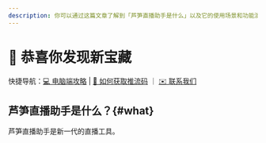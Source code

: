 ```yaml
---
description: 你可以通过这篇文章了解到「芦笋直播助手是什么」以及它的使用场景和功能演示
---
```


<!-- 本页样式 -->
<style scoped>
/* 表格内容居左对齐 */
.vp-doc table td{
  text-align: left;
}
</style>

# 👏 恭喜你发现新宝藏

快捷导航：[💻 电脑端攻略](basic/streamlink.md) | [🌟 如何获取推流码](basic/streamlink.md) ｜ [✉️ 联系我们](contact.md)

## 芦笋直播助手是什么？{#what}

芦笋直播助手是新一代的直播工具。

<Link title="芦笋直播助手官网——新一代极简直播工具" logo="https://lusun.com/logo.png" url="https://lusun.com"></Link>

<!-- ### 使用场景 {#scene}

| 教培从业者                                                                                                  | 售前/售后                                                                                                                         | 项目成员                                                                                                                            |
| ----------------------------------------------------------------------------------------------------------- | --------------------------------------------------------------------------------------------------------------------------------- | ----------------------------------------------------------------------------------------------------------------------------------- |
| <li>录制人像和屏幕，画笔标注课程重点</li><li>一键分享视频链接，随时观看和回放</li><li>打造专题系列学习</li> | <li>录屏讲解演示文稿、产品或网站</li><li>通过高级报表掌握观看人数和时长</li><li>提升潜在客户转化，解决客户对产品的操作等答疑</li> | <li>同步项目进展，数据报告，产品 bug</li><li>减少不必要的会议，实现高效沟通</li><li>将产品讲解，项目复盘培训等沉淀到视频知识库</li> | -->
